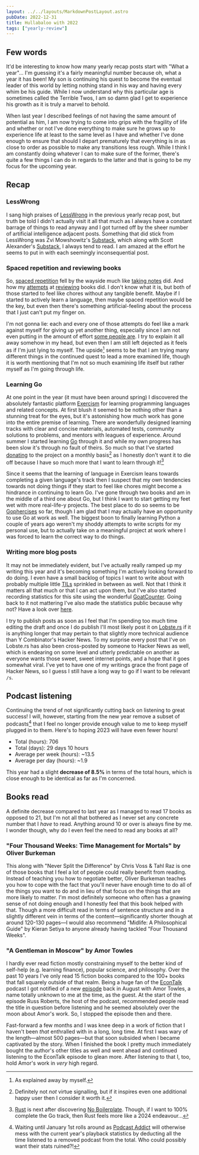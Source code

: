 ```yaml
---
layout: ../../layouts/MarkdownPostLayout.astro
pubDate: 2022-12-31
title: Hullabaloo with 2022
tags: ["yearly-review"]
---
```

## Few words

It'd be interesting to know how many yearly recap posts start with "What a year"... I'm guessing it's a fairly meaningful number because oh, what a year it has been! My son is continuing his quest to become the eventual leader of this world by letting nothing stand in his way and having every whim be his guide. While I now understand why this particular age is sometimes called the Terrible Twos, I am so damn glad I get to experience his growth as it is truly a marvel to behold.

When last year I described feelings of not having the same amount of potential as him, I am now trying to come into grips with the fragility of life and whether or not I've done everything to make sure he grows up to experience life at least to the same level as I have and whether I've done enough to ensure that should I depart prematurely that everything is in as close to order as possible to make any transitions less rough. While I think I am constantly doing whatever I can to make sure of the former, there's quite a few things I can do in regards to the latter and that is going to be my focus for the upcoming year.

## Recap

### LessWrong

I sang high praises of [LessWrong](https://www.lesswrong.com/ "LessWrong") in the previous yearly recap post, but truth be told I didn't actually visit it all that much as I always have a constant barrage of things to read anyway and I got turned off by the sheer number of artificial intelligence adjacent posts. Something that did stick from LessWrong was Zvi Mowshowitz's [Substack](https://thezvi.substack.com/ "Don't Worry About the Vase"), which along with Scott Alexander's [Substack](https://astralcodexten.substack.com/ "Astral Codex Ten"), I always tend to read. I am amazed at the effort he seems to put in with each seemingly inconsequential post.

### Spaced repetition and reviewing books

So, [spaced repetition](https://ncase.me/remember/ "Nicky Case - How To Remember Anything Forever-ish") fell by the wayside much like [taking notes](https://usrme.xyz/posts/the-thing-with-taking-notes/ "Üllar Seerme - The thing with taking notes") did. And how my [attempts](https://usrme.xyz/posts/book-review-dumbing-us-down-by-john-taylor-gatto/ 'Üllar Seerme - Book review: "Dumbing Us Down" by John Taylor Gatto') at [reviewing](https://usrme.xyz/posts/book-review-flask-web-development-by-miguel-grinberg/ 'Üllar Seerme - Book review: "Flask Web Development" by Miguel Grinberg') books did. I don't know what it is, but both of those started to feel like chores without any tangible benefit. Maybe if I started to actively learn a language, then maybe spaced repetition would be the key, but even then there's something artificial-feeling about the process that I just can't put my finger on.

I'm not gonna lie: each and every one of those attempts do feel like a mark against myself for giving up yet another thing, especially since I am not even putting in the amount of effort [some people are](https://astralcodexten.substack.com/p/your-book-review-progress-and-poverty "Your Book Review: Progress And Poverty"). I try to explain it all away somehow in my head, but even then I am still left dejected as it feels as if I'm just lying to myself. The upside[^1] seems to be that I am trying many different things in the continued quest to lead a more examined life, though it is worth mentioning that I'm not so much examining life itself but rather myself as I'm going through life.

### Learning Go

At one point in the year (it must have been around spring) I discovered the absolutely fantastic platform [Exercism](https://exercism.org/) for learning programming languages and related concepts. At first blush it seemed to be nothing other than a stunning treat for the eyes, but it's astonishing how much work has gone into the entire premise of learning. There are wonderfully designed learning tracks with clear and concise materials, automated tests, community solutions to problems, and mentors with leagues of experience. Around summer I started learning [Go](https://go.dev/) through it and while my own progress has been slow it's through no fault of theirs. So much so that I've started [donating](https://exercism.org/donate) to the project on a monthly basis[^2] as I honestly don't want it to die off because I have so much more that I want to learn through it![^3]

Since it seems that the learning of language in Exercism leans towards completing a given language's track then I suspect that my own tendencies towards not doing things if they start to feel like chores might become a hindrance in continuing to learn Go. I've gone through two books and am in the middle of a third one about Go, but I think I want to start getting my feet wet with more real-life-y projects. The best place to do so seems to be [Gophercises](https://gophercises.com/) so far, though I am glad that I may actually have an opportunity to use Go at work as well. The biggest boon to finally learning Python a couple of years ago weren't my shoddy attempts to write scripts for my personal use, but to actually take on a meaningful project at work where I was forced to learn the correct way to do things.

### Writing more blog posts

It may not be immediately evident, but I've actually really ramped up my writing this year and it's becoming something I'm actively looking forward to do doing. I even have a small backlog of topics I want to write about with probably multiple little [TILs](https://usrme.xyz/tils/) sprinkled in between as well. Not that I think it matters all that much or that I can act upon them, but I've also started recording statistics for this site using the wonderful [GoatCounter](https://www.goatcounter.com/). Going back to it not mattering I've also made the statistics public because why not? Have a look over [here](https://usrme.goatcounter.com/).

I try to publish posts as soon as I feel that I'm spending too much time editing the draft and once I do publish I'll most likely post it on [Lobste.rs](https://lobste.rs/) if it is anything longer that may pertain to that slightly more technical audience than Y Combinator's Hacker News. To my surprise every post that I've on Lobste.rs has also been cross-posted by someone to Hacker News as well, which is endearing on some level and utterly predictable on another as everyone wants those sweet, sweet internet points, and a hope that it goes somewhat viral. I've yet to have one of my writings grace the front page of Hacker News, so I guess I still have a long way to go if I want to be relevant `/s`. 

## Podcast listening

Continuing the trend of not significantly cutting back on listening to great success! I will, however, starting from the new year remove a subset of podcasts[^4] that I feel no longer provide enough value to me to keep myself plugged in to them. Here's to hoping 2023 will have even fewer hours!

* Total (hours): 706
* Total (days): 29 days 10 hours
* Average per week (hours): ~13.5
* Average per day (hours): ~1.9

This year had a slight **decrease of 8.5%** in terms of the total hours, which is close enough to be identical as far as I'm concerned.

## Books read

A definite decrease compared to last year as I managed to read 17 books as opposed to 21, but I'm not all that bothered as I never set any concrete number that I _have_ to read. Anything around 10 or over is always fine by me. I wonder though, why do I even feel the need to read any books at all?

### "Four Thousand Weeks: Time Management for Mortals" by Oliver Burkeman

This along with "Never Split the Difference" by Chris Voss & Tahl Raz is one of those books that I feel a lot of people could really benefit from reading.  Instead of teaching you how to negotiate better, Oliver Burkeman teaches you how to cope with the fact that you'll never have enough time to do all of the things you want to do and in lieu of that focus on the things that are more likely to matter. I'm most definitely someone who often has a gnawing sense of not doing enough and I honestly feel that this book helped with that. Though a more difficult read in terms of sentence structure and in a slightly different vein in terms of the content—significantly shorter though at around 120-130 pages—I would also recommend "Midlife: A Philosophical Guide" by Kieran Setiya to anyone already having tackled "Four Thousand Weeks".

### "A Gentleman in Moscow" by Amor Towles

I hardly ever read fiction mostly constraining myself to the better kind of self-help (e.g. learning finance), popular science, and philosophy. Over the past 10 years I've only read 15 fiction books compared to the 100+ books that fall squarely outside of that realm. Being a huge fan of the [EconTalk](https://www.econtalk.org/) podcast I got notified of a new [episode](https://www.econtalk.org/amor-towles-on-a-gentleman-in-moscow-and-the-writers-craft/) back in August with Amor Towles, a name totally unknown to me at the time, as the guest. At the start of the episode Russ Roberts, the host of the podcast, recommended people read the title in question before listening and he seemed absolutely over the moon about Amor's work. So, I stopped the episode then and there.

Fast-forward a few months and I was knee deep in a work of fiction that I haven't been _that_ enthralled with in a long, long time. At first I was wary of the length—almost 500 pages—but that soon subsided when I became captivated by the story. When I finished the book I pretty much immediately bought the author's other titles as well and went ahead and continued listening to the EconTalk episode to glean more. After listening to that I, too, hold Amor's work in _very_ high regard.

[^1]: As explained away by myself.
[^2]: Definitely not _not_ virtue signalling, but if it inspires even one additional happy user then I consider it worth it.
[^3]: [Rust](https://www.rust-lang.org/) is next after discovering [No Boilerplate](https://www.youtube.com/@NoBoilerplate). Though, if I want to 100% complete the Go track, then Rust feels more like a 2024 endeavour...
[^4]: Waiting until January 1st rolls around as [Podcast Addict](https://www.podcastaddict.com/) will otherwise mess with the current year's playback statistics by deducting all the time listened to a removed podcast from the total. Who could possibly want their stats ruined?!
